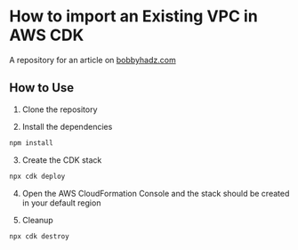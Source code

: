 # How to import an Existing VPC in AWS CDK

A repository for an article on
[bobbyhadz.com](https://bobbyhadz.com/blog/import-existing-vpc-aws-cdk)

## How to Use

1. Clone the repository

2. Install the dependencies

```bash
npm install
```

3. Create the CDK stack

```bash
npx cdk deploy
```

4. Open the AWS CloudFormation Console and the stack should be created in your
   default region

5. Cleanup

```bash
npx cdk destroy
```
